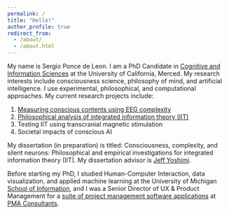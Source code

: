 ```yaml
---
permalink: /
title: "Hello!"
author_profile: true
redirect_from:
  - /about/
  - /about.html
---
```


My name is Sergio Ponce de Leon.
I am a PhD Candidate in <a href="https://cogsci.ucmerced.edu/graduate-programs/prospective-graduate-students/phd-program" target="_blank" rel="noopener noreferrer">Cognitive and Information Sciences</a> at the University of California, Merced.
My research interests include consciousness science, philosophy of mind, and artificial intelligence.
I use experimental, philosophical, and computational approaches.
My current research projects include:
1. [Measuring conscious contents using EEG complexity](/publication/2025-05-08-Detecting-differences-in-conscious-contents-using-EEG-complexity-measures)
2. [Philosophical analysis of integrated information theory (IIT)](/publication/2025-06-06-Integrated-information-theory-(IIT)-and-the-testability-of-the-silent-neuron-predictions)
3. Testing IIT using transcranial magnetic stimulation
4. Societal impacts of conscious AI

My dissertation (in preparation) is titled: Consciousness, complexity, and silent neurons: Philosophical and empirical investigations for integrated information theory (IIT).
My dissertation advisor is <a href="https://jeffyoshimi.net" target="_blank" rel="noopener noreferrer">Jeff Yoshimi</a>.

Before starting my PhD, I studied Human-Computer Interaction, data visualization, and applied machine learning at the University of Michigan <a href="https://www.si.umich.edu/programs/master-science-information" target="_blank" rel="noopener noreferrer">School of Information</a>, and I was a Senior Director of UX & Product Management for a <a href="https://pmatechnologies.com/products" target="_blank" rel="noopener noreferrer">suite of project management software applications</a> at <a href="https://pmaconsultants.com/" target="_blank" rel="noopener noreferrer">PMA Consultants</a>.

